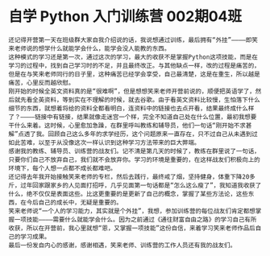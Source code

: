 # 自学 Python 入门训练营 002期04班
    还记得开营第一天在班级群大家自我介绍说的话，我说想通过训练，最后拥有“外挂”————即笑来老师说的想学什么就能学会什么，能学会没人能教的东西。
    这种模式的学习还是第一次，通过这次的学习，最大的收获不是掌握Python这项技能，而是在学习的过程中，找到自己学习时的不足，并且最终改正。与其他缺点一样，改的过程是痛苦的，但是在与笑来老师同行的日子里，这种痛苦已经学会享受，自己最清楚，这是在重生，所以越是痛苦，心里反而越欣慰。
    刚开始的时候全英文资料真的是“很难啊”，但是想想笑来老师开营前说的，顺便把英语学了，然后就先看全英资料，等到实在不理解的时候，就去谷歌。由于看英文资料比较慢，生怕落下什么细节的东西，就想着将给的资料全都看明白，连资料中的链接也去点开看，结果最终成什么样了？————链接中有链接，结果就像走迷宫一个样，完全不知道自己处在什么位置，最初我想要干什么来着。这时候，心里愈加急躁，在群里呼叫教练和辅导员，他们一句话“刚开始不求甚解”点透了我。回顾自己这么多年的求学经历，这个问题原来一直存在，只不过自己从未遇到过如此苦难，以至于从没像这次一样认识到这种学习方法带来的巨大弊端。
    感谢我的教练、辅导员、训练营的战友们。记不清是第几天的时候了，教练在群里说了一句话，只要你们自己不放弃自己，我们就不会放弃你。学习的环境是重要的，在这样战友们积极向上的环境下，每个人想一点都不成长都难吧。
    还记得去年我开始接触笑来老师的专栏，然后去践行，最终戒了烟，坚持健身，体重下降20多斤，过年回家跟家乡的人见面打招呼，几乎见面第一句话都是“怎么这么瘦了”，我知道我收获了什么，绝不仅仅是表面这些。比这更重要的是更新了自己的概念，掌握了某些方法论，这些东西，在今后自己的成长中，无疑是重要的。
    笑来老师说“一个人的学习能力，其实就是个外挂”，我想，参加训练营的每位战友们肯定都想掌握一项技能————需要什么就能学会什么。因为之前通过《通往财富自由之路》的学习自己有所收获，所以在开营前，我心里就想“恩，又掌握一项技能”这份自信，来着学习笑来老师作品后自己的学习成果。
    最后一份发自内心的感谢，感谢相遇，笑来老师、训练营的工作人员还有我的战友们。
